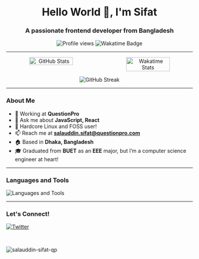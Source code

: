 <h1 align="center">Hello World 👋, I'm Sifat</h1>
<h3 align="center">A passionate frontend developer from Bangladesh</h3>

<p align="center"> 
  <img src="https://komarev.com/ghpvc/?username=salauddin-sifat-qp&label=Profile%20views&color=edae49&style=flat" alt="Profile views" />
  <img src="https://wakatime.com/badge/user/88e59008-5816-4f84-8871-f678c33d1ae3.svg" alt="Wakatime Badge" />
</p>

---

<p align="center" style="display: flex; justify-content: center; gap: 20px;">
  <img src="https://github-readme-stats.vercel.app/api?username=salauddin-sifat-qp&show_icons=true&locale=en&theme=react" alt="GitHub Stats" width="49%"/>
  <img src="https://github-readme-stats.vercel.app/api/wakatime/?username=mahi160&theme=react&v=2&layout=compact" alt="Wakatime Stats" width="49%"/>
</p>

<p align="center">
  <img src="https://github-readme-streak-stats.herokuapp.com/?user=salauddin-sifat-qp&theme=react&layout=compact" alt="GitHub Streak" />
</p>

---

### About Me

- 🏢 Working at **QuestionPro**  
- 💬 Ask me about **JavaScript, React**  
- 🐧 Hardcore Linux and FOSS user!  
- 📫 Reach me at **salauddin.sifat@questionpro.com**  
- 🏠 Based in **Dhaka, Bangladesh**  
- 🎓 Graduated from **BUET** as an **EEE** major, but I’m a computer science engineer at heart!  

---

### Languages and Tools

<p align="left">
  <!-- Add relevant icons here (e.g., JavaScript, React, Git, etc.) -->
  <img src="https://skillicons.dev/icons?i=js,ts,react,nextjs,nodejs,linux,git,github,vscode" alt="Languages and Tools" />
</p>

---

### Let's Connect!
<p align="left">
  <a href="https://twitter.com/mahi160" target="_blank"><img src="https://img.shields.io/twitter/follow/mahi160?logo=twitter&style=for-the-badge" alt="Twitter" /></a>
</p>


<br/>

<p align="center" style="display:flex"> 
  <img align="left" src="https://github-profile-trophy.vercel.app/?username=salauddin-sifat-qp&margin-w=4&margin-h=4" alt="salauddin-sifat-qp" /> 

</p>
